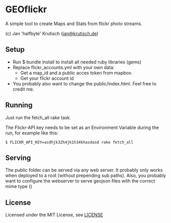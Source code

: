 # GEOflickr

A simple tool to create Maps and Stats from flickr photo streams.

(c) Jan 'halfbyte' Krutisch (jan@krutisch.de)

## Setup

* Run $ bundle install to install all needed ruby libraries (gems)
* Replace flickr_accounts.yml with your own data:
  * Get a map_id and a public acces token from mapbox.
  * Get your flickr account id
* You probably also want to change the public/index.html. Feel free to credit me.

## Running

Just run the fetch_all rake task.

The Flickr-API key needs to be set as an Environment Variable during the run, for example like this:

    $ FLICKR_API_KEY=asdhjk32h4jk1h34khasdasd rake fetch_all

## Serving

The public folder can be served via any web server. It probably only works when deployed to a root (without prepending sub paths). Also, you probably want to configure the webserver to serve geojson files with the correct mime type ()

## License

Licensed under the MIT License, see [LICENSE](LICENSE)
